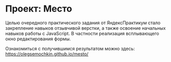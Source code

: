 # Проект: Место

Целью очередного практического задания от ЯндексПрактикум стало закрепление навыков
отзывчивой верстки, а также освоение начальных навыков работы с JavaScript.
В частности реализация всплывающего окно редактирования формы.

Ознакомиться с получившимся результатом можно здесь:  https://olegsemochkin.github.io/mesto/
